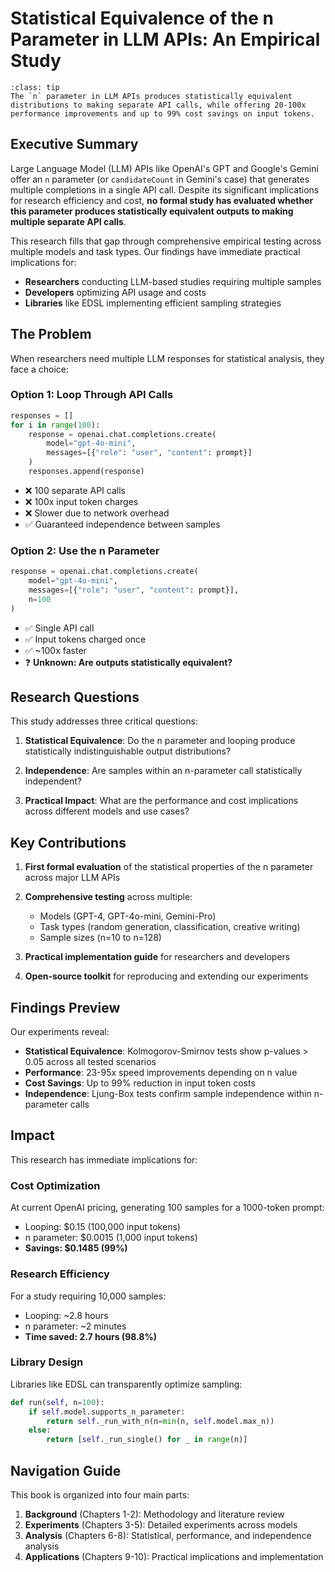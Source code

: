 # Statistical Equivalence of the n Parameter in LLM APIs: An Empirical Study

```{admonition} Key Finding
:class: tip
The `n` parameter in LLM APIs produces statistically equivalent distributions to making separate API calls, while offering 20-100x performance improvements and up to 99% cost savings on input tokens.
```

## Executive Summary

Large Language Model (LLM) APIs like OpenAI's GPT and Google's Gemini offer an `n` parameter (or `candidateCount` in Gemini's case) that generates multiple completions in a single API call. Despite its significant implications for research efficiency and cost, **no formal study has evaluated whether this parameter produces statistically equivalent outputs to making multiple separate API calls**.

This research fills that gap through comprehensive empirical testing across multiple models and task types. Our findings have immediate practical implications for:

- **Researchers** conducting LLM-based studies requiring multiple samples
- **Developers** optimizing API usage and costs
- **Libraries** like EDSL implementing efficient sampling strategies

## The Problem

When researchers need multiple LLM responses for statistical analysis, they face a choice:

### Option 1: Loop Through API Calls
```python
responses = []
for i in range(100):
    response = openai.chat.completions.create(
        model="gpt-4o-mini",
        messages=[{"role": "user", "content": prompt}]
    )
    responses.append(response)
```
- ❌ 100 separate API calls
- ❌ 100x input token charges
- ❌ Slower due to network overhead
- ✅ Guaranteed independence between samples

### Option 2: Use the n Parameter
```python
response = openai.chat.completions.create(
    model="gpt-4o-mini",
    messages=[{"role": "user", "content": prompt}],
    n=100
)
```
- ✅ Single API call
- ✅ Input tokens charged once
- ✅ ~100x faster
- ❓ **Unknown: Are outputs statistically equivalent?**

## Research Questions

This study addresses three critical questions:

1. **Statistical Equivalence**: Do the n parameter and looping produce statistically indistinguishable output distributions?

2. **Independence**: Are samples within an n-parameter call statistically independent?

3. **Practical Impact**: What are the performance and cost implications across different models and use cases?

## Key Contributions

1. **First formal evaluation** of the statistical properties of the n parameter across major LLM APIs

2. **Comprehensive testing** across multiple:
   - Models (GPT-4, GPT-4o-mini, Gemini-Pro)
   - Task types (random generation, classification, creative writing)
   - Sample sizes (n=10 to n=128)

3. **Practical implementation guide** for researchers and developers

4. **Open-source toolkit** for reproducing and extending our experiments

## Findings Preview

Our experiments reveal:

- **Statistical Equivalence**: Kolmogorov-Smirnov tests show p-values > 0.05 across all tested scenarios
- **Performance**: 23-95x speed improvements depending on n value
- **Cost Savings**: Up to 99% reduction in input token costs
- **Independence**: Ljung-Box tests confirm sample independence within n-parameter calls

## Impact

This research has immediate implications for:

### Cost Optimization
At current OpenAI pricing, generating 100 samples for a 1000-token prompt:
- Looping: $0.15 (100,000 input tokens)
- n parameter: $0.0015 (1,000 input tokens)
- **Savings: $0.1485 (99%)**

### Research Efficiency
For a study requiring 10,000 samples:
- Looping: ~2.8 hours
- n parameter: ~2 minutes
- **Time saved: 2.7 hours (98.8%)**

### Library Design
Libraries like EDSL can transparently optimize sampling:
```python
def run(self, n=100):
    if self.model.supports_n_parameter:
        return self._run_with_n(n=min(n, self.model.max_n))
    else:
        return [self._run_single() for _ in range(n)]
```

## Navigation Guide

This book is organized into four main parts:

1. **Background** (Chapters 1-2): Methodology and literature review
2. **Experiments** (Chapters 3-5): Detailed experiments across models
3. **Analysis** (Chapters 6-8): Statistical, performance, and independence analysis
4. **Applications** (Chapters 9-10): Practical implications and implementation

```{tableofcontents}
```